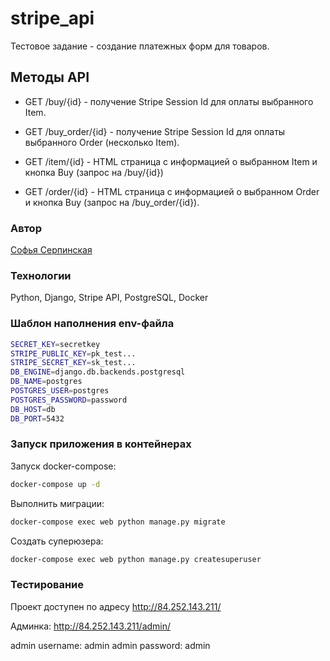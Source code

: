 # stripe_api
Тестовое задание - создание платежных форм для товаров.

## Методы API

- GET /buy/{id} - получение Stripe Session Id для оплаты выбранного Item. 

- GET /buy_order/{id} - получение Stripe Session Id для оплаты выбранного Order (несколько Item). 

- GET /item/{id} - HTML страница с информацией о выбранном Item и кнопка Buy (запрос на /buy/{id})

- GET /order/{id} - HTML страница с информацией о выбранном Order и кнопка Buy (запрос на /buy_order/{id}).

### Автор

[Софья Серпинская](https://github.com/sofyaserpinskaya)

### Технологии

Python, Django, Stripe API, PostgreSQL, Docker

### Шаблон наполнения env-файла

```bash
SECRET_KEY=secretkey
STRIPE_PUBLIC_KEY=pk_test...
STRIPE_SECRET_KEY=sk_test...
DB_ENGINE=django.db.backends.postgresql
DB_NAME=postgres
POSTGRES_USER=postgres
POSTGRES_PASSWORD=password
DB_HOST=db
DB_PORT=5432
```

### Запуск приложения в контейнерах

Запуск docker-compose:

```bash
docker-compose up -d
```

Выполнить миграции:

```bash
docker-compose exec web python manage.py migrate
```

Создать суперюзера:

```bash
docker-compose exec web python manage.py createsuperuser
```

### Тестирование

Проект доступен по адресу http://84.252.143.211/

Админка: http://84.252.143.211/admin/

admin username: admin
admin password: admin

